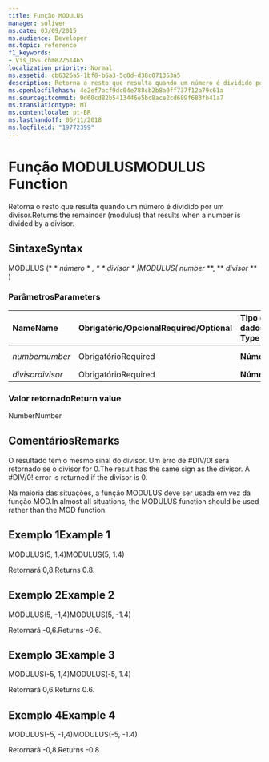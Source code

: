 ```yaml
---
title: Função MODULUS
manager: soliver
ms.date: 03/09/2015
ms.audience: Developer
ms.topic: reference
f1_keywords:
- Vis_DSS.chm82251465
localization_priority: Normal
ms.assetid: cb6326a5-1bf8-b6a3-5c0d-d38c071353a5
description: Retorna o resto que resulta quando um número é dividido por um divisor.
ms.openlocfilehash: 4e2ef7acf9dc04e788cb2b8a0ff737f12a79c61a
ms.sourcegitcommit: 9d60cd82b5413446e5bc8ace2cd689f683fb41a7
ms.translationtype: MT
ms.contentlocale: pt-BR
ms.lasthandoff: 06/11/2018
ms.locfileid: "19772399"
---
```

# <a name="modulus-function"></a><span data-ttu-id="e01ea-103">Função MODULUS</span><span class="sxs-lookup"><span data-stu-id="e01ea-103">MODULUS Function</span></span>

<span data-ttu-id="e01ea-104">Retorna o resto que resulta quando um número é dividido por um divisor.</span><span class="sxs-lookup"><span data-stu-id="e01ea-104">Returns the remainder (modulus) that results when a number is divided by a divisor.</span></span>
  
## <a name="syntax"></a><span data-ttu-id="e01ea-105">Sintaxe</span><span class="sxs-lookup"><span data-stu-id="e01ea-105">Syntax</span></span>

<span data-ttu-id="e01ea-106">MODULUS (* * *número* * *, * * *divisor* * *)</span><span class="sxs-lookup"><span data-stu-id="e01ea-106">MODULUS(** *number* **, ** *divisor* ** )</span></span> 
  
### <a name="parameters"></a><span data-ttu-id="e01ea-107">Parâmetros</span><span class="sxs-lookup"><span data-stu-id="e01ea-107">Parameters</span></span>

|<span data-ttu-id="e01ea-108">**Name**</span><span class="sxs-lookup"><span data-stu-id="e01ea-108">**Name**</span></span>|<span data-ttu-id="e01ea-109">**Obrigatório/Opcional**</span><span class="sxs-lookup"><span data-stu-id="e01ea-109">**Required/Optional**</span></span>|<span data-ttu-id="e01ea-110">**Tipo de dados**</span><span class="sxs-lookup"><span data-stu-id="e01ea-110">**Data Type**</span></span>|<span data-ttu-id="e01ea-111">**Descrição**</span><span class="sxs-lookup"><span data-stu-id="e01ea-111">**Description**</span></span>|
|:-----|:-----|:-----|:-----|
| <span data-ttu-id="e01ea-112">_number_</span><span class="sxs-lookup"><span data-stu-id="e01ea-112">_number_</span></span> <br/> |<span data-ttu-id="e01ea-113">Obrigatório</span><span class="sxs-lookup"><span data-stu-id="e01ea-113">Required</span></span>  <br/> |<span data-ttu-id="e01ea-114">**Número**</span><span class="sxs-lookup"><span data-stu-id="e01ea-114">**Number**</span></span> <br/> |<span data-ttu-id="e01ea-115">O dividendo.</span><span class="sxs-lookup"><span data-stu-id="e01ea-115">The dividend.</span></span>  <br/> |
| <span data-ttu-id="e01ea-116">_divisor_</span><span class="sxs-lookup"><span data-stu-id="e01ea-116">_divisor_</span></span> <br/> |<span data-ttu-id="e01ea-117">Obrigatório</span><span class="sxs-lookup"><span data-stu-id="e01ea-117">Required</span></span>  <br/> |<span data-ttu-id="e01ea-118">**Número**</span><span class="sxs-lookup"><span data-stu-id="e01ea-118">**Number**</span></span> <br/> |<span data-ttu-id="e01ea-119">O divisor.</span><span class="sxs-lookup"><span data-stu-id="e01ea-119">The divisor.</span></span>  <br/> |
   
### <a name="return-value"></a><span data-ttu-id="e01ea-120">Valor retornado</span><span class="sxs-lookup"><span data-stu-id="e01ea-120">Return value</span></span>

<span data-ttu-id="e01ea-121">Number</span><span class="sxs-lookup"><span data-stu-id="e01ea-121">Number</span></span>
  
## <a name="remarks"></a><span data-ttu-id="e01ea-122">Comentários</span><span class="sxs-lookup"><span data-stu-id="e01ea-122">Remarks</span></span>

<span data-ttu-id="e01ea-p101">O resultado tem o mesmo sinal do divisor. Um erro de #DIV/0! será retornado se o divisor for 0.</span><span class="sxs-lookup"><span data-stu-id="e01ea-p101">The result has the same sign as the divisor. A #DIV/0! error is returned if the divisor is 0.</span></span> 
  
<span data-ttu-id="e01ea-126">Na maioria das situações, a função MODULUS deve ser usada em vez da função MOD.</span><span class="sxs-lookup"><span data-stu-id="e01ea-126">In almost all situations, the MODULUS function should be used rather than the MOD function.</span></span> 
  
## <a name="example-1"></a><span data-ttu-id="e01ea-127">Exemplo 1</span><span class="sxs-lookup"><span data-stu-id="e01ea-127">Example 1</span></span>

<span data-ttu-id="e01ea-128">MODULUS(5, 1,4)</span><span class="sxs-lookup"><span data-stu-id="e01ea-128">MODULUS(5, 1.4)</span></span>
  
<span data-ttu-id="e01ea-129">Retornará 0,8.</span><span class="sxs-lookup"><span data-stu-id="e01ea-129">Returns 0.8.</span></span>
  
## <a name="example-2"></a><span data-ttu-id="e01ea-130">Exemplo 2</span><span class="sxs-lookup"><span data-stu-id="e01ea-130">Example 2</span></span>

<span data-ttu-id="e01ea-131">MODULUS(5, -1,4)</span><span class="sxs-lookup"><span data-stu-id="e01ea-131">MODULUS(5, -1.4)</span></span>
  
<span data-ttu-id="e01ea-132">Retornará -0,6.</span><span class="sxs-lookup"><span data-stu-id="e01ea-132">Returns -0.6.</span></span>
  
## <a name="example-3"></a><span data-ttu-id="e01ea-133">Exemplo 3</span><span class="sxs-lookup"><span data-stu-id="e01ea-133">Example 3</span></span>

<span data-ttu-id="e01ea-134">MODULUS(-5, 1,4)</span><span class="sxs-lookup"><span data-stu-id="e01ea-134">MODULUS(-5, 1.4)</span></span>
  
<span data-ttu-id="e01ea-135">Retornará 0,6.</span><span class="sxs-lookup"><span data-stu-id="e01ea-135">Returns 0.6.</span></span>
  
## <a name="example-4"></a><span data-ttu-id="e01ea-136">Exemplo 4</span><span class="sxs-lookup"><span data-stu-id="e01ea-136">Example 4</span></span>

<span data-ttu-id="e01ea-137">MODULUS(-5, -1,4)</span><span class="sxs-lookup"><span data-stu-id="e01ea-137">MODULUS(-5, -1.4)</span></span>
  
<span data-ttu-id="e01ea-138">Retornará -0,8.</span><span class="sxs-lookup"><span data-stu-id="e01ea-138">Returns -0.8.</span></span>
  

